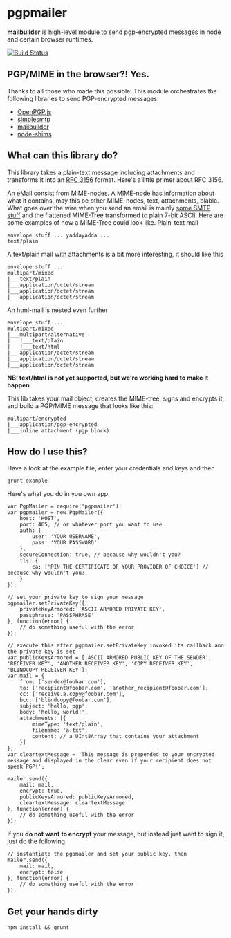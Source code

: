 # pgpmailer

**mailbuilder** is high-level module to send pgp-encrypted messages in node and certain browser runtimes.

[![Build Status](https://travis-ci.org/whiteout-io/pgpmailer.png?branch=master)](https://travis-ci.org/whiteout-io/pgpmailer)

## PGP/MIME in the browser?! Yes.

Thanks to all those who made this possible! This module orchestrates the following libraries to send PGP-encrypted messages:
* [OpenPGP.js](http://openpgpjs.org/)
* [simplesmtp](https://github.com/andris9/simplesmtp)
* [mailbuilder](https://github.com/whiteout-io/mailbuilder)
* [node-shims](https://github.com/whiteout-io/node-shims)

## What can this library do?

This library takes a plain-text message including attachments and transforms it into an [RFC 3156](http://tools.ietf.org/search/rfc3156) format. Here's a little primer about RFC 3156.

An eMail consist from MIME-nodes. A MIME-node has information about what it contains, may this be other MIME-nodes, text, attachments, blabla. What goes over the wire when you send an email is mainly [some SMTP stuff](http://blog.nodeknockout.com/post/34641712180/sending-email-from-node-js) and the flattened MIME-Tree transformed to plain 7-bit ASCII. Here are some examples of how a MIME-Tree could look like. Plain-text mail

    envelope stuff ... yaddayadda ...
    text/plain

A text/plain mail with attachments is a bit more interesting, it should like this

    envelope stuff ...
    multipart/mixed
    |___text/plain
    |___application/octet/stream
    |___application/octet/stream
    |___application/octet/stream

An html-mail is nested even further

    envelope stuff ...
    multipart/mixed
    |___multipart/alternative
    |   |___text/plain
    |   |___text/html
    |___application/octet/stream
    |___application/octet/stream
    |___application/octet/stream

**NB! text/html is not yet supported, but we're working hard to make it happen**

This lib takes your mail object, creates the MIME-tree, signs and encrypts it, and build a PGP/MIME message that looks like this:

    multipart/encrypted
    |___application/pgp-encrypted
    |___inline attachment (pgp block)

## How do I use this?

Have a look at the example file, enter your credentials and keys and then

    grunt example

Here's what you do in you own app

    var PgpMailer = require('pgpmailer');
    var pgpmailer = new PgpMailer({
        host: 'HOST',
        port: 465, // or whatever port you want to use
        auth: {
            user: 'YOUR USERNAME',
            pass: 'YOUR PASSWORD'
        },
        secureConnection: true, // because why wouldn't you?
        tls: {
            ca: ['PIN THE CERTIFICATE OF YOUR PROVIDER OF CHOICE'] // because why wouldn't you?
        }
    });

    // set your private key to sign your message
    pgpmailer.setPrivateKey({
        privateKeyArmored: 'ASCII ARMORED PRIVATE KEY',
        passphrase: 'PASSPHRASE'
    }, function(error) {
        // do something useful with the error
    });

    // execute this after pgpmailer.setPrivateKey invoked its callback and the private key is set
    var publicKeysArmored = ['ASCII ARMORED PUBLIC KEY OF THE SENDER', 'RECEIVER KEY', 'ANOTHER RECEIVER KEY', 'COPY RECEIVER KEY', 'BLINDCOPY RECEIVER KEY'];
    var mail = {
        from: ['sender@foobar.com'],
        to: ['recipient@foobar.com', 'another_recipient@foobar.com'],
        cc: ['receive.a.copy@foobar.com'],
        bcc: ['blindcopy@foobar.com'],
        subject: 'hello, pgp',
        body: 'hello, world!',
        attachments: [{
            mimeType: 'text/plain',
            filename: 'a.txt',
            content: // a UInt8Array that contains your attachment
        }]
    };
    var cleartextMessage = 'This message is prepended to your encrypted message and displayed in the clear even if your recipient does not speak PGP!';

    mailer.send({
        mail: mail,
        encrypt: true,
        publicKeysArmored: publicKeysArmored,
        cleartextMessage: cleartextMessage
    }, function(error) {
        // do something useful with the error
    });


If you **do not want to encrypt** your message, but instead just want to sign it, just do the following

    // instantiate the pgpmailer and set your public key, then
    mailer.send({
        mail: mail,
        encrypt: false
    }, function(error) {
        // do something useful with the error
    });

## Get your hands dirty

    npm install && grunt
